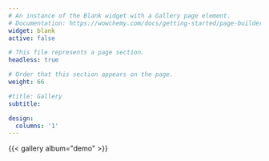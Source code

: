 ```yaml
---
# An instance of the Blank widget with a Gallery page element.
# Documentation: https://wowchemy.com/docs/getting-started/page-builder/
widget: blank
active: false

# This file represents a page section.
headless: true

# Order that this section appears on the page.
weight: 66

#title: Gallery
subtitle:

design:
  columns: '1'
---
```


{{< gallery album="demo" >}}
